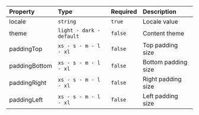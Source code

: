 | Property      | Type                     | Required | Description         |
| :------------ | :----------------------- | :------- | :------------------ |
| locale        | `string`                 | `true`   | Locale value        |
| theme         | `light - dark - default` | `false`  | Content theme       |
| paddingTop    | `xs - s - m - l - xl`    | `false`  | Top padding size    |
| paddingBottom | `xs - s - m - l - xl`    | `false`  | Bottom padding size |
| paddingRight  | `xs - s - m - l - xl`    | `false`  | Right padding size  |
| paddingLeft   | `xs - s - m - l - xl`    | `false`  | Left padding size   |
